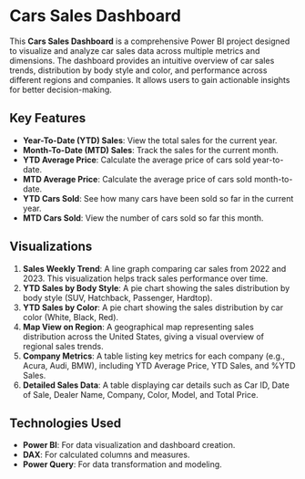 # Cars Sales Dashboard

This **Cars Sales Dashboard** is a comprehensive Power BI project designed to visualize and analyze car sales data across multiple metrics and dimensions. The dashboard provides an intuitive overview of car sales trends, distribution by body style and color, and performance across different regions and companies. It allows users to gain actionable insights for better decision-making.

## Key Features

- **Year-To-Date (YTD) Sales**: View the total sales for the current year.
- **Month-To-Date (MTD) Sales**: Track the sales for the current month.
- **YTD Average Price**: Calculate the average price of cars sold year-to-date.
- **MTD Average Price**: Calculate the average price of cars sold month-to-date.
- **YTD Cars Sold**: See how many cars have been sold so far in the current year.
- **MTD Cars Sold**: View the number of cars sold so far this month.

## Visualizations

1. **Sales Weekly Trend**: A line graph comparing car sales from 2022 and 2023. This visualization helps track sales performance over time.
2. **YTD Sales by Body Style**: A pie chart showing the sales distribution by body style (SUV, Hatchback, Passenger, Hardtop).
3. **YTD Sales by Color**: A pie chart showing the sales distribution by car color (White, Black, Red).
4. **Map View on Region**: A geographical map representing sales distribution across the United States, giving a visual overview of regional sales trends.
5. **Company Metrics**: A table listing key metrics for each company (e.g., Acura, Audi, BMW), including YTD Average Price, YTD Sales, and %YTD Sales.
6. **Detailed Sales Data**: A table displaying car details such as Car ID, Date of Sale, Dealer Name, Company, Color, Model, and Total Price.

## Technologies Used

- **Power BI**: For data visualization and dashboard creation.
- **DAX**: For calculated columns and measures.
- **Power Query**: For data transformation and modeling.

 
